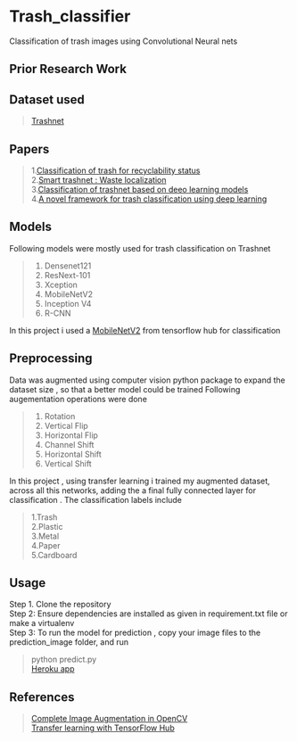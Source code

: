 # Trash_classifier
Classification of trash images using Convolutional Neural nets


## Prior Research Work
## Dataset used
> [Trashnet](https://github.com/garythung/trashnet)
## Papers

> 1.[Classification of trash for recyclability status](http://cs229.stanford.edu/proj2016/report/ThungYang-ClassificationOfTrashForRecyclabilityStatus-report.pdf)<br>
> 2.[Smart trashnet : Waste localization](http://cs229.stanford.edu/proj2017/final-reports/5226723.pdf)<br>
> 3.[Classification of trashnet based on deeo learning models](https://ieeexplore.ieee.org/document/8622212)<br>
> 4.[A novel framework for trash classification using deep learning](https://ieeexplore.ieee.org/document/8930948)<br>

## Models
Following models were mostly used for trash classification on Trashnet

> 1. Densenet121
> 2. ResNext-101
> 3. Xception
> 4. MobileNetV2
> 5. Inception V4
> 6. R-CNN

In this project i used a [MobileNetV2](https://tfhub.dev/google/tf2-preview/mobilenet_v2/feature_vector/4) from tensorflow hub for classification

## Preprocessing
Data was augmented using computer vision python package to expand the dataset size , so that a better model could be trained
Following augementation operations were done
> 1. Rotation
> 2. Vertical Flip
> 3. Horizontal Flip
> 4. Channel Shift
> 5. Horizontal Shift
> 6. Vertical Shift



In this project , using transfer learning i trained my augmented dataset, across all this networks, adding the a final fully connected layer for classification .
The classification labels include
> 1.Trash<br>
> 2.Plastic<br>
> 3.Metal<br>
> 4.Paper<br>
> 5.Cardboard

## Usage 
Step 1. Clone the repository<br>
Step 2: Ensure dependencies are installed as given in requirement.txt file or make a virtualenv<br>
Step 3: To run the model for prediction , copy your image files to the prediction_image folder, and run<br>
> python predict.py <br>
[Heroku app](https://trash-classifier-mobvilenetv2.herokuapp.com/) 

## References
> [Complete Image Augmentation in OpenCV](https://towardsdatascience.com/complete-image-augmentation-in-opencv-31a6b02694f5)<br>
> [Transfer learning with TensorFlow Hub](https://www.tensorflow.org/tutorials/images/transfer_learning_with_hub)
